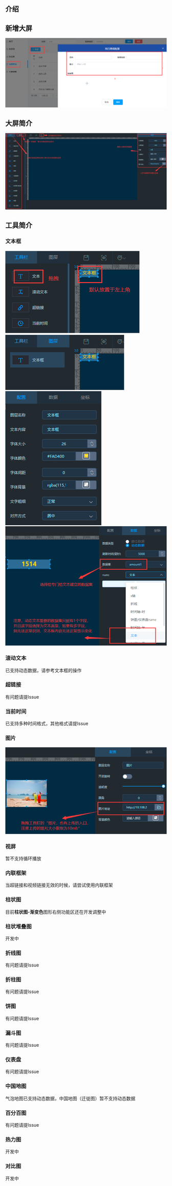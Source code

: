 ## 介绍
## 新增大屏
![img.png](../picture/dashboard/img.png)

## 大屏简介
![img_2.png](../picture/dashboard/img_2.png)

## 工具简介
### 文本框
![img_3.png](../picture/dashboard/img_3.png)
![img_4.png](../picture/dashboard/img_4.png)
![img_5.png](../picture/dashboard/img_5.png)
![img_6.png](../picture/dashboard/img_6.png)

### 滚动文本
已支持动态数据，请参考文本框的操作 <br>
### 超链接
有问题请提Issue
### 当前时间
已支持多种时间格式，其他格式请提Issue
### 图片
![img_7.png](../picture/dashboard/img_7.png)
### 视屏
暂不支持循环播放
### 内联框架
当超链接和视频链接无效的时候，请尝试使用内联框架
### 柱状图
目前**柱状图-渐变色**图形右侧功能区还在开发调整中
### 柱状堆叠图
开发中
### 折线图
有问题请提Issue
### 折柱图
有问题请提Issue
### 饼图
有问题请提Issue
### 漏斗图
有问题请提Issue
### 仪表盘
有问题请提Issue
### 中国地图
气泡地图已支持动态数据，中国地图（迁徙图）暂不支持动态数据
### 百分百图
有问题请提Issue
### 热力图
开发中
### 对比图
开发中
